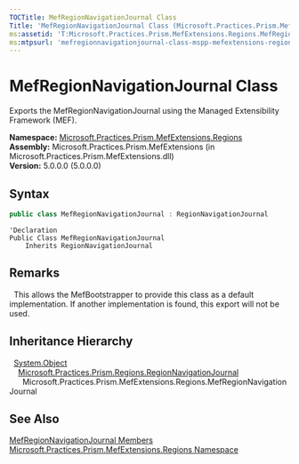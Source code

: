 ```yaml
---
TOCTitle: MefRegionNavigationJournal Class
Title: 'MefRegionNavigationJournal Class (Microsoft.Practices.Prism.MefExtensions.Regions)'
ms:assetid: 'T:Microsoft.Practices.Prism.MefExtensions.Regions.MefRegionNavigationJournal'
ms:mtpsurl: 'mefregionnavigationjournal-class-mspp-mefextensions-regions.md'
---
```


# MefRegionNavigationJournal Class

Exports the MefRegionNavigationJournal using the Managed Extensibility Framework (MEF).

**Namespace:** [Microsoft.Practices.Prism.MefExtensions.Regions](/patterns-practices/reference/mspp-mefextensions-regions-namespace)  
**Assembly:** Microsoft.Practices.Prism.MefExtensions (in Microsoft.Practices.Prism.MefExtensions.dll)  
**Version:** 5.0.0.0 (5.0.0.0)

## Syntax

```C#
public class MefRegionNavigationJournal : RegionNavigationJournal
```

```VB
'Declaration
Public Class MefRegionNavigationJournal
	Inherits RegionNavigationJournal
```

## Remarks

&nbsp;&nbsp;This allows the MefBootstrapper to provide this class as a default implementation. If another implementation is found, this export will not be used.

## Inheritance Hierarchy

&nbsp;&nbsp;[System.Object](http://msdn.microsoft.com/en-us/library/e5kfa45b)  
&nbsp;&nbsp;&nbsp;&nbsp;[Microsoft.Practices.Prism.Regions.RegionNavigationJournal](/patterns-practices/reference/regionnavigationjournal-class-mspp-regions)  
&nbsp;&nbsp;&nbsp;&nbsp;&nbsp;&nbsp;Microsoft.Practices.Prism.MefExtensions.Regions.MefRegionNavigationJournal

## See Also

[MefRegionNavigationJournal Members](/patterns-practices/reference/mefregionnavigationjournal-members-mspp-mefextensions-regions)  
[Microsoft.Practices.Prism.MefExtensions.Regions Namespace](/patterns-practices/reference/mspp-mefextensions-regions-namespace)